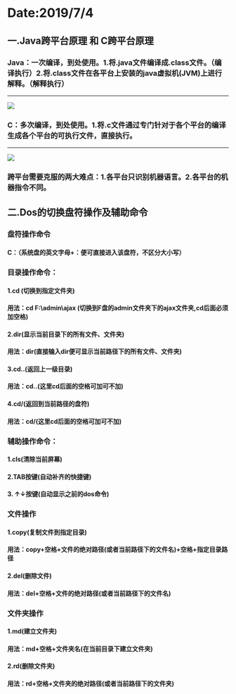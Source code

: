 # Date:2019/7/4

## 一.Java跨平台原理 和 C跨平台原理

### Java：一次编译，到处使用。1.将.java文件编译成.class文件。（编译执行）2.将.class文件在各平台上安装的java虚拟机(JVM)上进行解释。（解释执行）

---

![](C:\Users\Admin\Desktop\尚学堂\一.JavaSE\img\JAVA跨平台图解.png)


### C：多次编译，到处使用。1.将.c文件通过专门针对于各个平台的编译生成各个平台的可执行文件，直接执行。

---

![](C:\Users\Admin\Desktop\尚学堂\一.JavaSE\img\C跨平台图解.png)

### 跨平台需要克服的两大难点：1.各平台只识别机器语言。2.各平台的机器指令不同。

## 二.Dos的切换盘符操作及辅助命令

### 盘符操作命令

####  C：（系统盘的英文字母+：便可直接进入该盘符，不区分大小写）

### 目录操作命令：

#### 1.cd (切换到指定文件夹)

####  用法：cd F:\admin\ajax (切换到F盘的admin文件夹下的ajax文件夹,cd后面必须加空格)

#### 2.dir(显示当前目录下的所有文件、文件夹)

#### 用法：dir(直接输入dir便可显示当前路径下的所有文件、文件夹)

#### 3.cd..(返回上一级目录)

#### 用法：cd..(这里cd后面的空格可加可不加)

#### 4.cd/(返回到当前路径的盘符)

#### 用法：cd/(这里cd后面的空格可加可不加)

### 辅助操作命令：

####  1.cls(清除当前屏幕)

####  2.TAB按键(自动补齐的快捷键)

####  3. ↑↓按键(自动显示之前的dos命令)

### 文件操作

#### 1.copy(复制文件到指定目录) 

#### 用法：copy+空格+文件的绝对路径(或者当前路径下的文件名)+空格+指定目录路径

#### 2.del(删除文件)

#### 用法：del+空格+文件的绝对路径(或者当前路径下的文件名)

### 文件夹操作

#### 1.md(建立文件夹)

#### 用法：md+空格+文件夹名(在当前目录下建立文件夹)

#### 2.rd(删除文件夹)

#### 用法：rd+空格+文件夹的绝对路径(或者当前路径下的文件夹)

